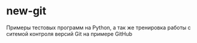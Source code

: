 # new-git
Примеры тестовых программ на Python, а так же тренировка работы с ситемой контроля версий Git на примере GitHub
